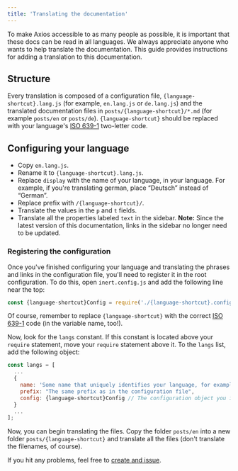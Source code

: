 ```yaml
---
title: 'Translating the documentation'
---
```


To make Axios accessible to as many people as possible, it is important that these docs can be read in all languages. We always appreciate anyone who wants 
to help translate the documentation. This guide provides instructions for adding a translation to this documentation.

## Structure

Every translation is composed of a configuration file, `{language-shortcut}.lang.js` (for example, `en.lang.js` or `de.lang.js`) and the translated documentation files in `posts/{language-shortcut}/*.md` (for example `posts/en` or `posts/de`). `{language-shortcut}` should be replaced with your language's [ISO 639-1](https://en.wikipedia.org/wiki/ISO_639-1) two-letter code.

## Configuring your language

 - Copy `en.lang.js`.
 - Rename it to `{language-shortcut}.lang.js`.
 - Replace `display` with the name of your language, in your language. For example, if you're translating german, place “Deutsch” instead of “German”.
 - Replace prefix with `/{language-shortcut}/`.
 - Translate the values in the `p` and `t` fields.
 - Translate all the properties labeled `text` in the sidebar. **Note:** Since the latest version of this documentation, links in the sidebar no longer need to be updated.

### Registering the configuration

Once you've finished configuring your language and translating the phrases and links in the configuration file, you'll need to register it in the root configuration. To do this, open `inert.config.js` and add the following line near the top:

```js
const {language-shortcut}Config = require('./{language-shortcut}.config.js');
```

Of course, remember to replace `{language-shortcut}` with the correct [ISO 639-1](https://en.wikipedia.org/wiki/ISO_639-1) code (in the variable name, too!).

Now, look for the `langs` constant. If this constant is located above your `require` statement, move your `require` statement above it. To the `langs` list, add the following object:

```js
const langs = [
  ...
  {
    name: 'Some name that uniquely identifies your language, for example "English" or "German"',
    prefix: "The same prefix as in the configuration file",
    config: {language-shortcut}Config // The configuration object you imported earlier
  }
  ...
];
```

Now, you can begin translating the files. Copy the folder `posts/en` into a new folder `posts/{language-shortcut}` and translate all the files (don't translate the filenames, of course).

If you hit any problems, feel free to [create and issue](https://github.com/axios/axios-docs/issues/new/choose).

